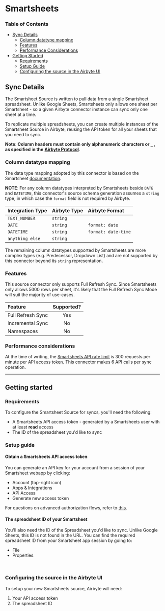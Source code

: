 # Smartsheets
### Table of Contents
- [Sync Details](#sync-details)
    - [Column datatype mapping](#column-datatype-mapping)
    - [Features](#Features)
    - [Performance Considerations](#performance-considerations)
- [Getting Started](#getting-started)
    - [Requirements](#requirements)
    - [Setup Guide](#setup-guide)
    - [Configuring the source in the Airbyte UI](#configuring-the-source-in-the-airbyte-ui)

## Sync Details
The Smartsheet Source is written to pull data from a single Smartsheet spreadsheet. Unlike Google Sheets, Smartsheets only allows one sheet per Smartsheet - so a given Airbyte connector instance can sync only one sheet at a time. 

To replicate multiple spreadsheets, you can create multiple instances of the Smartsheet Source in Airbyte, reusing the API token for all your sheets that you need to sync.

**Note: Column headers must contain only alphanumeric characters or `_` , as specified in the** [**Airbyte Protocol**](../../reference/architecture/airbyte-specification.md).

### Column datatype mapping
The data type mapping adopted by this connector is based on the Smartsheet [documentation](https://smartsheet.redoc.ly/tag/columnsRelated#section/Column-Types). 

**NOTE**: For any column datatypes interpreted by Smartsheets beside `DATE` and `DATETIME`, this connector's source schema generation assumes a `string` type, in which case the `format` field is not required by Airbyte.

<center>

| Integration Type | Airbyte Type | Airbyte Format |
| :--- | :--- | :--- |
| `TEXT_NUMBER` | `string` |  |
| `DATE` | `string` | `format: date` |
| `DATETIME` | `string` | `format: date-time` |
| `anything else` | `string` |  |

</center>

The remaining column datatypes supported by Smartsheets are more complex types (e.g. Predecessor, Dropdown List) and are not supported by this connector beyond its `string` representation.

### Features
This source connector only supports Full Refresh Sync. Since Smartsheets only allows 5000 rows per sheet, it's likely that the Full Refresh Sync Mode will suit the majority of use-cases.

<center>

| Feature | Supported?|
| :--- | :--- |
| Full Refresh Sync | <center>Yes</center> |
| Incremental Sync | <center>No</center> |
| Namespaces | <center>No</center> |

</center>

### Performance considerations
At the time of writing, the [Smartsheets API rate limit](https://developers.smartsheet.com/blog/smartsheet-api-best-practices#:~:text=The%20Smartsheet%20API%20currently%20imposes,per%20minute%20per%20Access%20Token.) is 300 requests per minute per API access token. This connector  makes 6 API calls per sync operation.

<hr>

## Getting started
### Requirements
To configure the Smartsheet Source for syncs, you'll need the following:

* A Smartsheets API access token - generated by a Smartsheets user with at least **read** access
* The ID of the spreadsheet you'd like to sync

### Setup guide
#### Obtain a Smartsheets API access token
You can generate an API key for your account from a session of your Smartsheet webapp by clicking:

- Account (top-right icon)
- Apps & Integrations
- API Access
- Generate new access token

For questions on advanced authorization flows, refer to [this](https://www.smartsheet.com/content-center/best-practices/tips-tricks/api-getting-started).

#### The spreadsheet ID of your Smartsheet

You'll also need the ID of the Spreadsheet you'd like to sync. Unlike Google Sheets, this ID is not found in the URL. You can find the required spreadsheet ID from your Smartsheet app session by going to:
- File
- Properties
<br>

### Configuring the source in the Airbyte UI


To setup your new Smartsheets source, Airbyte will need:

1. Your API access token
2. The spreadsheet ID


